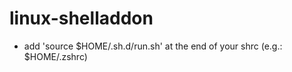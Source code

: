 linux-shelladdon
================

* add 'source $HOME/.sh.d/run.sh' at the end of your shrc (e.g.: $HOME/.zshrc)
